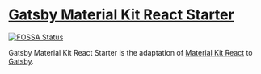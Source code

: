 # [Gatsby Material Kit React Starter](https://amazing-jones-e61bda.netlify.com/)

[![FOSSA Status](https://app.fossa.io/api/projects/git%2Bgithub.com%2FWebCu%2Fgatsby-material-kit-react.svg?type=shield)](https://app.fossa.io/projects/git%2Bgithub.com%2FWebCu%2Fgatsby-material-kit-react?ref=badge_shield)

Gatsby Material Kit React Starter is the adaptation of [Material Kit React](https://www.creative-tim.com/product/material-kit-react) to [Gatsby](https://www.gatsbyjs.org/).
